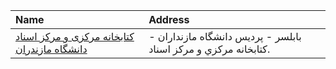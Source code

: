 | Name                                                                                                                               | Address                                                         |
|:-----------------------------------------------------------------------------------------------------------------------------------|:----------------------------------------------------------------|
| [كتابخانه مركزی و مركز اسناد دانشگاه مازندران](https://lib.ir/fa/library/261/كتابخانه-مركزی-و-مركز-اسناد-دانشگاه-مازندران/search/) | بابلسر - پرديس دانشگاه مازنداران - كتابخانه مركزي و مركز اسناد. |